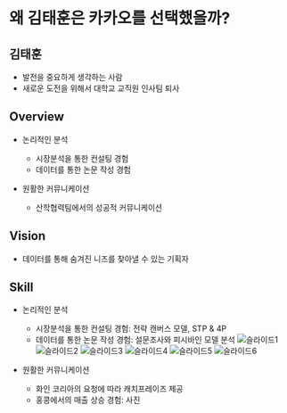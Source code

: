 # 왜 김태훈은 카카오를 선택했을까?
## 김태훈
* 발전을 중요하게 생각하는 사람
* 새로운 도전을 위해서 대학교 교직원 인사팀 퇴사


## Overview
* 논리적인 분석
  - 시장분석을 통한 컨설팅 경험
  - 데이터를 통한 논문 작성 경험

* 원활한 커뮤니케이션
  - 산학협력팀에서의 성공적 커뮤니케이션


## Vision
* 데이터를 통해 숨겨진 니즈를 찾아낼 수 있는 기획자


## Skill
* 논리적인 분석
  - 시장분석을 통한 컨설팅 경험: 전략 캔버스 모델, STP & 4P
  - 데이터를 통한 논문 작성 경험: 설문조사와 피시바인 모델 분석
![슬라이드1](https://user-images.githubusercontent.com/64477858/80914880-7a4b1b80-8d89-11ea-85f9-3e7ce653fa63.JPG)
![슬라이드2](https://user-images.githubusercontent.com/64477858/80914882-7ddea280-8d89-11ea-91fb-29b635dda268.JPG)
![슬라이드3](https://user-images.githubusercontent.com/64477858/80914883-81722980-8d89-11ea-8bca-7abc256b56de.JPG)
![슬라이드4](https://user-images.githubusercontent.com/64477858/80914884-820ac000-8d89-11ea-8cf7-d1d103d15f8c.JPG)
![슬라이드5](https://user-images.githubusercontent.com/64477858/80914885-833bed00-8d89-11ea-97e1-683752b1e233.JPG)
![슬라이드6](https://user-images.githubusercontent.com/64477858/80914886-83d48380-8d89-11ea-8565-8b75d759a066.JPG)
  
* 원활한 커뮤니케이션
  - 화인 코리아의 요청에 따라 캐치프레이즈 제공
  - 홍콩에서의 매출 상승 경험: 사진
  
